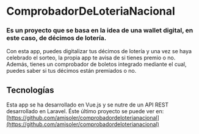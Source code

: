 # ComprobadorDeLoteriaNacional

### Es un proyecto que se basa en la idea de una wallet digital, en este caso, de décimos de lotería. 

Con esta app, puedes digitalizar tus décimos de lotería y una vez se haya celebrado el sorteo, la propia app te avisa de si tienes premio o no. Además, tienes un comprobador de boletos integrado mediante el cual, puedes saber si tus décimos están premiados o no.

## Tecnologías
Esta app se ha desarrollado en Vue.js y se nutre de un API REST desarrollado en Laravel. Éste último proyecto se puede ver en: [https://github.com/amjsoler/comprobadordeloterianacional](https://github.com/amjsoler/comprobadordeloterianacional)
